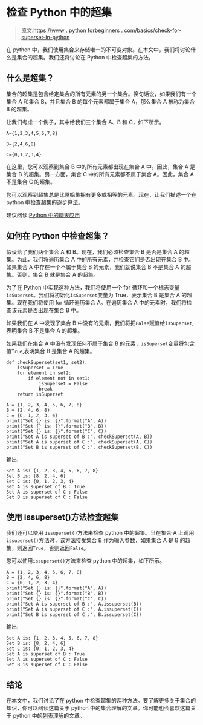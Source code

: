 # 检查 Python 中的超集

> 原文:[https://www . python forbeginners . com/basics/check-for-superset-in-python](https://www.pythonforbeginners.com/basics/check-for-superset-in-python)

在 python 中，我们使用集合来存储唯一的不可变对象。在本文中，我们将讨论什么是集合的超集。我们还将讨论在 Python 中检查超集的方法。

## 什么是超集？

集合的超集是包含给定集合的所有元素的另一个集合。换句话说，如果我们有一个集合 A 和集合 B，并且集合 B 的每个元素都属于集合 A，那么集合 A 被称为集合 B 的超集。

让我们考虑一个例子，其中给我们三个集合 A、B 和 C，如下所示。

`A={1,2,3,4,5,6,7,8}`

`B={2,4,6,8}`

`C={0,1,2,3,4}`

在这里，您可以观察到集合 B 中的所有元素都出现在集合 A 中。因此，集合 A 是集合 B 的超集。另一方面，集合 C 中的所有元素都不属于集合 A。因此，集合 A 不是集合 C 的超集。

您可以观察到超集总是比原始集拥有更多或相等的元素。现在，让我们描述一个在 python 中检查超集的逐步算法。

建议阅读:[Python 中的聊天应用](https://codinginfinite.com/python-chat-application-tutorial-source-code/)

## 如何在 Python 中检查超集？

假设给了我们两个集合 A 和 B。现在，我们必须检查集合 B 是否是集合 A 的超集。为此，我们将遍历集合 A 中的所有元素，并检查它们是否出现在集合 B 中。如果集合 A 中存在一个不属于集合 B 的元素，我们就说集合 B 不是集合 A 的超集。否则，集合 B 就是集合 A 的超集。

为了在 Python 中实现这种方法，我们将使用一个 for 循环和一个标志变量`isSuperset`。我们将初始化`isSuperset`变量为 True，表示集合 B 是集合 A 的超集。现在我们将使用 for 循环遍历集合 A。在遍历集合 A 中的元素时，我们将检查该元素是否出现在集合 B 中。

如果我们在 A 中发现了集合 B 中没有的元素，我们将把`False`赋值给`isSuperset`,表明集合 B 不是集合 A 的超集。

如果我们在集合 A 中没有发现任何不属于集合 B 的元素，`isSuperset`变量将包含值`True`,表明集合 B 是集合 A 的超集。

```
def checkSuperset(set1, set2):
    isSuperset = True
    for element in set2:
        if element not in set1:
            isSuperset = False
            break
    return isSuperset

A = {1, 2, 3, 4, 5, 6, 7, 8}
B = {2, 4, 6, 8}
C = {0, 1, 2, 3, 4}
print("Set {} is: {}".format("A", A))
print("Set {} is: {}".format("B", B))
print("Set {} is: {}".format("C", C))
print("Set A is superset of B :", checkSuperset(A, B))
print("Set A is superset of C :", checkSuperset(A, C))
print("Set B is superset of C :", checkSuperset(B, C))
```

输出:

```
Set A is: {1, 2, 3, 4, 5, 6, 7, 8}
Set B is: {8, 2, 4, 6}
Set C is: {0, 1, 2, 3, 4}
Set A is superset of B : True
Set A is superset of C : False
Set B is superset of C : False
```

## 使用 issuperset()方法检查超集

我们还可以使用 `issuperset()`方法来检查 python 中的超集。当在集合 A 上调用`issuperset()`方法时，该方法接受集合 B 作为输入参数，如果集合 A 是 B 的超集，则返回`True`，否则返回`False`。

您可以使用`issuperset()`方法来检查 python 中的超集，如下所示。

```
A = {1, 2, 3, 4, 5, 6, 7, 8}
B = {2, 4, 6, 8}
C = {0, 1, 2, 3, 4}
print("Set {} is: {}".format("A", A))
print("Set {} is: {}".format("B", B))
print("Set {} is: {}".format("C", C))
print("Set A is superset of B :", A.issuperset(B))
print("Set A is superset of C :", A.issuperset(C))
print("Set B is superset of C :", B.issuperset(C))
```

输出:

```
Set A is: {1, 2, 3, 4, 5, 6, 7, 8}
Set B is: {8, 2, 4, 6}
Set C is: {0, 1, 2, 3, 4}
Set A is superset of B : True
Set A is superset of C : False
Set B is superset of C : False
```

## 结论

在本文中，我们讨论了在 python 中检查超集的两种方法。要了解更多关于集合的知识，你可以阅读这篇关于 python 中的集合理解的文章。你可能也会喜欢这篇关于 python 中的[列表理解](https://www.pythonforbeginners.com/basics/list-comprehensions-in-python)的文章。